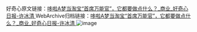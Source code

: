 好奇心原文链接：[哆啦A梦当淘宝“首席万能官”，它都要做点什么？_商业_好奇心日报-许冰清 ](https://www.qdaily.com/articles/12016.html)
WebArchive归档链接：[哆啦A梦当淘宝“首席万能官”，它都要做点什么？_商业_好奇心日报-许冰清 ](http://web.archive.org/web/20190623171807/https://www.qdaily.com/articles/12016.html)
![image](http://ww3.sinaimg.cn/large/007d5XDply1g3wbkyao1mj30u02un1kx)